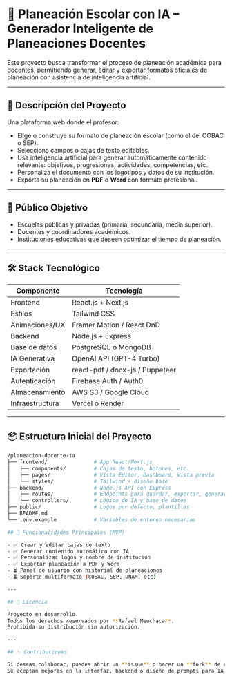 # 🧠 Planeación Escolar con IA – Generador Inteligente de Planeaciones Docentes

Este proyecto busca transformar el proceso de planeación académica para docentes, permitiendo generar, editar y exportar formatos oficiales de planeación con asistencia de inteligencia artificial.

---

## 🚀 Descripción del Proyecto

Una plataforma web donde el profesor:
- Elige o construye su formato de planeación escolar (como el del COBAC o SEP).
- Selecciona campos o cajas de texto editables.
- Usa inteligencia artificial para generar automáticamente contenido relevante: objetivos, progresiones, actividades, competencias, etc.
- Personaliza el documento con los logotipos y datos de su institución.
- Exporta su planeación en **PDF** o **Word** con formato profesional.

---

## 🎯 Público Objetivo

- Escuelas públicas y privadas (primaria, secundaria, media superior).
- Docentes y coordinadores académicos.
- Instituciones educativas que deseen optimizar el tiempo de planeación.

---

## 🛠️ Stack Tecnológico

| Componente        | Tecnología              |
|-------------------|--------------------------|
| Frontend          | React.js + Next.js       |
| Estilos           | Tailwind CSS             |
| Animaciones/UX    | Framer Motion / React DnD|
| Backend           | Node.js + Express        |
| Base de datos     | PostgreSQL o MongoDB     |
| IA Generativa     | OpenAI API (GPT-4 Turbo) |
| Exportación       | react-pdf / docx-js / Puppeteer |
| Autenticación     | Firebase Auth / Auth0    |
| Almacenamiento    | AWS S3 / Google Cloud    |
| Infraestructura   | Vercel o Render          |

---

## 📦 Estructura Inicial del Proyecto

```bash
/planeacion-docente-ia
├── frontend/               # App React/Next.js
│   ├── components/         # Cajas de texto, botones, etc.
│   ├── pages/              # Vista Editor, Dashboard, Vista previa
│   └── styles/             # Tailwind + diseño base
├── backend/                # Node.js API con Express
│   ├── routes/             # Endpoints para guardar, exportar, generar IA
│   └── controllers/        # Lógica de IA y base de datos
├── public/                 # Logos por defecto, plantillas
├── README.md
└── .env.example            # Variables de entorno necesarias

## 📌 Funcionalidades Principales (MVP)

- ✅ Crear y editar cajas de texto  
- ✅ Generar contenido automático con IA  
- ✅ Personalizar logos y nombre de institución  
- ✅ Exportar planeación a PDF y Word  
- ⏳ Panel de usuario con historial de planeaciones  
- ⏳ Soporte multiformato (COBAC, SEP, UNAM, etc)

---

## 📄 Licencia

Proyecto en desarrollo.  
Todos los derechos reservados por **Rafael Menchaca**.  
Prohibida su distribución sin autorización.

---

## ✨ Contribuciones

Si deseas colaborar, puedes abrir un **issue** o hacer un **fork** de este repositorio.  
Se aceptan mejoras en la interfaz, backend o diseño de prompts para IA educativa.

